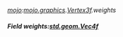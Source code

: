 _[mojo](../../modules/mojo/mojo-module.md):[mojo.graphics](../../modules/mojo/mojo-graphics.md).[Vertex3f](../../modules/mojo/mojo-graphics-vertex3f.md).weights_
##### Field weights:[std.geom.Vec4f](../../modules/std/std-geom-vec4f.md)
